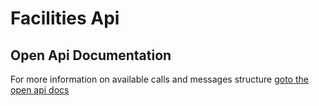 # Facilities Api

## Open Api Documentation
For more information on available calls and messages structure [goto the open api docs](./open-api)